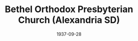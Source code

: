 ---
date: &id001 1937-09-28
end_date: null
location:
  address: null
  city: Alexandria
  state: SD
minister:
- end: 1939-01-01
  name: Jack Zandstra
  start: 1937-09-28
  type: Pastor
- end: 1944-01-01
  name: Walter Magee
  start: 1939-01-01
  type: Pastor
- end: 1952-04-08
  name: Russell Piper
  start: 1945-01-01
  type: Pastor
ministers:
- Jack Zandstra
- Walter Magee
- Russell Piper
name: Bethel Orthodox Presbyterian Church
names:
- end: 1952-04-08
  name: Bethel Orthodox Presbyterian Church
  start: 1937-09-28
origination_date: *id001
raw_data: "SD Alexandria\n\nBethel Orthodox Presbyterian Church  (September 28, 1937\u2013\
  \ April 8, 1952)\nPastors: Jack Zandstra, 1937\u201339\nWalter Magee, 1939\u2013\
  44\nRussell Piper, 1945\u201352"
received_from: null
states:
- SD
status:
  active: false
  end_date: 1952-04-08
  reason: null
  received_from: null
  withdrawal_to: null
title: Bethel Orthodox Presbyterian Church (Alexandria SD)
year_established:
- 1937

---